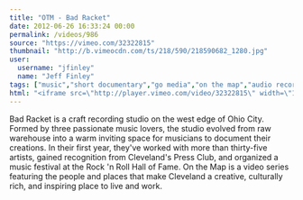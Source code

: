 ```yaml
---
title: "OTM - Bad Racket"
date: 2012-06-26 16:33:24 00:00
permalink: /videos/986
source: "https://vimeo.com/32322815"
thumbnail: "http://b.vimeocdn.com/ts/218/590/218590682_1280.jpg"
user:
  username: "jfinley"
  name: "Jeff Finley"
tags: ["music","short documentary","go media","on the map","audio recording"]
html: "<iframe src=\"http://player.vimeo.com/video/32322815\" width=\"1280\" height=\"720\" frameborder=\"0\" webkitAllowFullScreen mozallowfullscreen allowFullScreen></iframe>"
---
```


Bad Racket is a craft recording studio on the west edge of Ohio City. Formed by three passionate music lovers, the studio evolved from raw warehouse into a warm inviting space for musicians to document their creations. In their first year, they've worked with more than thirty-five artists, gained recognition from Cleveland's Press Club, and organized a music festival at the Rock 'n Roll Hall of Fame.
On the Map is a video series featuring the people and places that make Cleveland a creative, culturally rich, and inspiring place to live and work.